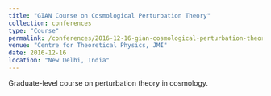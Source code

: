```yaml
---
title: "GIAN Course on Cosmological Perturbation Theory"
collection: conferences
type: "Course"
permalink: /conferences/2016-12-16-gian-cosmological-perturbation-theory
venue: "Centre for Theoretical Physics, JMI"
date: 2016-12-16
location: "New Delhi, India"
---
```


Graduate-level course on perturbation theory in cosmology.

